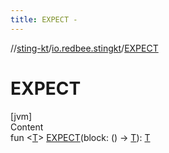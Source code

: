 ```yaml
---
title: EXPECT -
---
```

//[sting-kt](../index.md)/[io.redbee.stingkt](index.md)/[EXPECT](-e-x-p-e-c-t.md)



# EXPECT  
[jvm]  
Content  
fun <[T](-e-x-p-e-c-t.md)> [EXPECT](-e-x-p-e-c-t.md)(block: () -> [T](-e-x-p-e-c-t.md)): [T](-e-x-p-e-c-t.md)  



